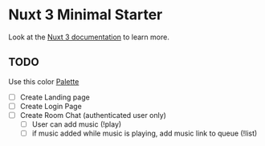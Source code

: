 # Nuxt 3 Minimal Starter

Look at the [Nuxt 3 documentation](https://nuxt.com/docs/getting-started/introduction) to learn more.

## TODO

Use this color [Palette](https://colorhunt.co/palette/2c3333395b64a5c9cae7f6f2)

- [ ] Create Landing page
- [ ] Create Login Page
- [ ] Create Room Chat (authenticated user only)
  - [ ] User can add music (!play) 
  - [ ] if music added while music is playing, add music link to queue (!list)
